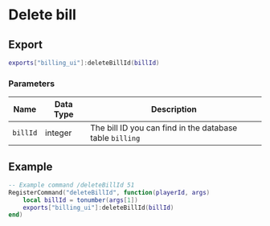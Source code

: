 # Delete bill

## Export

```lua
exports["billing_ui"]:deleteBillId(billId)
```

### Parameters

| Name     | Data Type | Description                                              |
| -------- | --------- | -------------------------------------------------------- |
| `billId` | integer   | The bill ID you can find in the database table `billing` |

## Example

```lua
-- Example command /deleteBillId 51
RegisterCommand("deleteBillId", function(playerId, args)
    local billId = tonumber(args[1])
    exports["billing_ui"]:deleteBillId(billId)
end)
```
